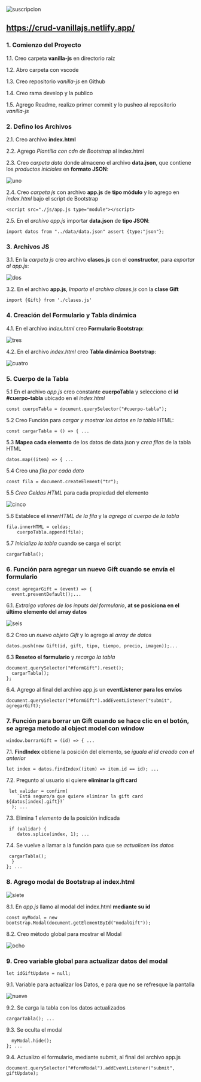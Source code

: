 ![suscripcion](https://github.com/pedro-donoso/vanilla-js/assets/68760595/e65314f2-cf58-49fd-a2e3-4e9d0440b079)

## https://crud-vanillajs.netlify.app/

### 1. Comienzo del Proyecto

 1.1. Creo carpeta **vanilla-js** en directorio raíz

 1.2. Abro carpeta con vscode

 1.3. Creo repositorio *vanilla-js* en Github
 
 1.4. Creo rama develop y la publico
 
1.5. Agrego Readme, realizo primer commit y lo pusheo al repositorio *vanilla-js*

### 2. Defino los Archivos

2.1. Creo archivo **index.html**

2.2. Agrego *Plantilla con cdn de Bootstrap* al index.html

2.3. Creo *carpeta data* donde almaceno el archivo **data.json**, que contiene los *productos iniciales* en **formato JSON**:

![uno](https://github.com/pedro-donoso/vanilla-js/assets/68760595/0a736058-f2ce-4ac7-82f9-c5baefbc044c)

2.4. Creo *carpeta js* con archivo **app.js** de **tipo módulo** y lo agrego en *index.html* bajo el script de Bootstrap

```
<script src="./js/app.js type="module"></script>
```

2.5. En el *archivo app.js* importar **data.json** de **tipo JSON**:

```
import datos from "../data/data.json" assert {type:"json"};
```

### 3. Archivos JS

3.1. En la *carpeta js* creo archivo **clases.js** con el **constructor**, para *exportar al app.js*:

![dos](https://github.com/pedro-donoso/vanilla-js/assets/68760595/eefa2a2a-50b1-41ea-a4b1-4efeaf0d051b)

3.2. En el archivo **app.js**, *Importo el archivo clases.js* con la **clase Gift**

```
import {Gift} from './clases.js'
```

### 4. Creación del Formulario y Tabla dinámica

4.1. En el archivo *index.html* creo **Formulario Bootstrap**:

![tres](https://github.com/pedro-donoso/vanilla-js/assets/68760595/24d88c77-9c47-4bb1-912b-e0065c853f38)

4.2. En el archivo *index.html* creo **Tabla dinámica Bootstrap**:

![cuatro](https://github.com/pedro-donoso/vanilla-js/assets/68760595/9865913e-75cb-4dd2-9982-ccbf726b2e83)

### 5. Cuerpo de la Tabla 

5.1 En el archivo *app.js* creo constante **cuerpoTabla** y selecciono el **id #cuerpo-tabla** ubicado en el *index.html*

```
const cuerpoTabla = document.querySelector("#cuerpo-tabla");
```

5.2 Creo Función para *cargar y mostrar los datos en la tabla* HTML:

```
const cargarTabla = () => { ...
```

5.3 **Mapea cada elemento** de los datos de data.json y *crea filas* de la tabla HTML

```
datos.map((item) => { ...
```

5.4 Creo una *fila por cada dato*

```
const fila = document.createElement("tr");
```

5.5 *Creo Celdas HTML* para cada propiedad del elemento

![cinco](https://github.com/pedro-donoso/vanilla-js/assets/68760595/41158401-1143-4e24-88a8-51c8b318b8fa)

5.6 Establece el *innerHTML de la fila* y la *agrega al cuerpo de la tabla*

```
fila.innerHTML = celdas;
    cuerpoTabla.append(fila);
```

5.7 *Inicializo la tabla* cuando se carga el script

```
cargarTabla();
```

### 6. Función para agregar un nuevo Gift cuando se envía el formulario

```
const agregarGift = (event) => {
  event.preventDefault();...
```

6.1. *Extraigo valores de los inputs del formulario*, **at se posiciona en el último elemento del array datos**

![seis](https://github.com/pedro-donoso/vanilla-js/assets/68760595/6b1df33d-4240-4ff6-b840-64efcf3c4024)

6.2 Creo un *nuevo objeto Gift* y lo agrego al *array de datos*

```
datos.push(new Gift(id, gift, tipo, tiempo, precio, imagen));...
```

6.3 **Reseteo el formulario** y *recargo la tabla*

```
document.querySelector("#formGift").reset();
  cargarTabla();
};
```

6.4. Agrego al final del archivo app.js un **eventListener para los envíos**

```
document.querySelector("#formGift").addEventListener("submit", agregarGift);
```

### 7. Función para borrar un Gift cuando se hace clic en el botón, se agrega metodo al object model con window

```
window.borrarGift = (id) => { ...
```

7.1. **FindIndex** obtiene la posición del elemento, se *iguala el id creado con el anterior*

```
let index = datos.findIndex((item) => item.id == id); ...
```

7.2. Pregunto al usuario si quiere **eliminar la gift card**

```
 let validar = confirm(
    `Está seguro/a que quiere eliminar la gift card ${datos[index].gift}?`
  ); ...
```

7.3. Elimina *1 elemento* de la posición indicada

```
 if (validar) {
    datos.splice(index, 1); ...
```

7.4. Se vuelve a llamar a la función para que se *actualicen los datos*

```
 cargarTabla();
  }
}; ...
```

### 8. Agrego modal de Bootstrap al index.html

![siete](https://github.com/pedro-donoso/vanilla-js/assets/68760595/c084ac31-052f-4914-9798-cd9e34196da5)
   
8.1. En *app.js* llamo al modal del index.html **mediante su id**

```
const myModal = new bootstrap.Modal(document.getElementById("modalGift"));
```

8.2. Creo método global para mostrar el Modal

![ocho](https://github.com/pedro-donoso/vanilla-js/assets/68760595/d7d607e6-a3cd-4e02-bff6-aba223ed879e)

### 9. Creo variable global para actualizar datos del modal

```
let idGiftUpdate = null;
```

9.1. Variable para actualizar los Datos, e para que no se refresque la pantalla

![nueve](https://github.com/pedro-donoso/vanilla-js/assets/68760595/6fa26845-bf1e-4a43-b094-9583ccdee2a5)

9.2. Se carga la tabla con los datos actualizados

```
cargarTabla(); ...
```

9.3. Se oculta el modal

```
  myModal.hide();
}; ...

```

9.4. Actualizo el formulario, mediante submit, al final del archivo app.js

```
document.querySelector("#formModal").addEventListener("submit", giftUpdate);
```


